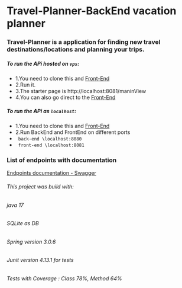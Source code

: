 # Travel-Planner-BackEnd vacation planner

### Travel-Planner is a application for finding new travel destinations/locations and planning your trips.

##### To run the APi hosted on `vps`:
- 1.You need to clone this and [Front-End](https://github.com/domKul/Travel-Planner-Vaadin-FrontEnd)
- 2.Run it.
- 3.The starter page is http://localhost:8081/maninView
- 4.You can also go direct to the [Front-End](http://vps-7c561477.vps.ovh.net:8081/maninView)


##### To run the APi as `localhost`:
- 1.You need to clone this and [Front-End](https://github.com/domKul/Travel-Planner-Vaadin-FrontEnd)
- 2.Run BackEnd and FrontEnd on different ports
- `` back-end \localhost:8080``
- `` front-end \localhost:8081``


### List of endpoints with documentation 
 [Endpoints documentation  - Swagger](http://vps-7c561477.vps.ovh.net:8080/swagger-ui/index.html#/)

###### This project was build with:
###### java 17
###### SQLite as DB
###### Spring version 3.0.6
###### Junit version 4.13.1 for tests
###### Tests with Coverage : Class 78%, Method 64%
